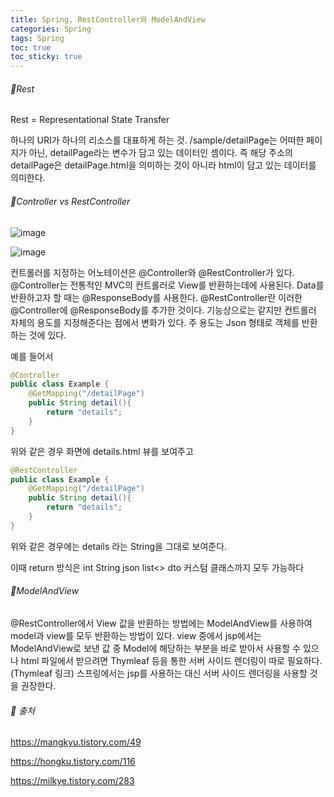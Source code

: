 ```yaml
---
title: Spring, RestController와 ModelAndView
categories: Spring
tags: Spring
toc: true
toc_sticky: true
---
```


###### 📌Rest

Rest = Representational State Transfer 

하나의 URI가 하나의 리소스를 대표하게 하는 것. /sample/detailPage는 어떠한 페이지가 아닌, detailPage라는 변수가 담고 있는 데이터인 셈이다. 즉 해당 주소의 detailPage은 detailPage.html을 의미하는 것이 아니라 html이 담고 있는 데이터를 의미한다. 

###### 📌Controller vs RestController

![image](https://user-images.githubusercontent.com/96677719/150690194-71fe9dda-1e2a-426d-aa7f-dffb3dbf4eef.png)

![image](https://user-images.githubusercontent.com/96677719/150690199-c49b029e-6d63-4ce4-a34c-c1681980fbef.png)

컨트롤러를 지정하는 어노테이션은 @Controller와 @RestController가 있다. @Controller는 전통적인 MVC의 컨트롤러로 View를 반환하는데에 사용된다. Data를 반환하고자 할 때는 @ResponseBody를 사용한다. @RestController란 이러한 @Controller에 @ResponseBody를 추가한 것이다. 기능상으로는 같지만 컨트롤러 자체의 용도를 지정해준다는 점에서 변화가 있다. 주 용도는 Json 형태로 객체를 반환하는 것에 있다. 

예를 들어서

```java
@Controller
public class Example {
    @GetMapping("/detailPage")
    public String detail(){
        return "details";
    }
}
```
위와 같은 경우 화면에 details.html 뷰를 보여주고
```java
@RestController
public class Example {
    @GetMapping("/detailPage")
    public String detail(){
        return "details";
    }
}
```
위와 같은 경우에는 details 라는 String을 그대로 보여준다.

이때 return 방식은 int String json list<> dto 커스텀 클래스까지 모두 가능하다

###### 📌ModelAndView

@RestController에서 View 값을 반환하는 방법에는 ModelAndView를 사용하여 model과 view를 모두 반환하는 방법이 있다. view 중에서 jsp에서는 ModelAndView로 보낸 값 중 Model에 해당하는 부분을 바로 받아서 사용할 수 있으나 html 파일에서 받으려면 Thymleaf 등을 통한 서버 사이드 렌더링이 따로 필요하다. (Thymleaf 링크) 스프링에서는 jsp를 사용하는 대신 서버 사이드 렌더링을 사용할 것을 권장한다. 

###### 📌 출처

https://mangkyu.tistory.com/49

https://hongku.tistory.com/116

https://milkye.tistory.com/283
